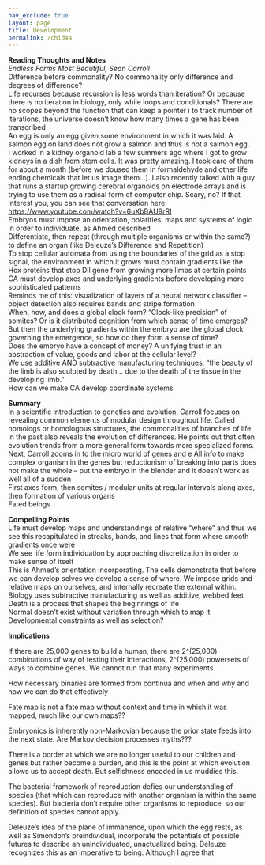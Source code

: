 ```yaml
---            
nav_exclude: true            
layout: page            
title: Development   
permalink: /chid4a            
---            
```

**Reading Thoughts and Notes**  
*Endless Forms Most Beautiful, Sean Carroll*  
Difference before commonality? No commonality only difference and degrees of difference?  
Life recurses because recursion is less words than iteration? Or because there is no iteration in biology, only while loops and conditionals? There are no scopes beyond the function that can keep a pointer i to track number of iterations, the universe doesn’t know how many times a gene has been transcribed  
An egg is only an egg given some environment in which it was laid. A salmon egg on land does not grow a salmon and thus is not a salmon egg.  
I worked in a kidney organoid lab a few summers ago where I got to grow kidneys in a dish from stem cells. It was pretty amazing. I took care of them for about a month (before we doused them in formaldehyde and other life ending chemicals that let us image them…). I also recently talked with a guy that runs a startup growing cerebral organoids on electrode arrays and is trying to use them as a radical form of computer chip. Scary, no? If that interest you, you can see that conversation here: https://www.youtube.com/watch?v=6uXbBAU9rRI  
Embryos must impose an orientation, polarities, maps and systems of logic in order to individuate, as Ahmed described  
Differentiate, then repeat (through multiple organisms or within the same?) to define an organ (like Deleuze’s Difference and Repetition)  
To stop cellular automata from using the boundaries of the grid as a stop signal, the environment in which it grows must contain gradients like the Hox proteins that stop Dll gene from growing more limbs at certain points  
CA must develop axes and underlying gradients before developing more sophisticated patterns  
Reminds me of this:  visualization of layers of a neural network classifier – object detection also requires bands and stripe formation  
When, how, and does a global clock form? “Clock-like precision” of somites? Or is it distributed cognition from which sense of time emerges? But then the underlying gradients within the embryo are the global clock governing the emergence, so how do they form a sense of time?  
Does the embryo have a concept of money? A unifying trust in an abstraction of value, goods and labor at the cellular level?  
We use additive AND subtractive manufacturing techniques, “the beauty of the limb is also sculpted by death… due to the death of the tissue in the developing limb.”  
How can we make CA develop coordinate systems  
  
**Summary**  
In a scientific introduction to genetics and evolution, Carroll focuses on revealing common elements of modular design throughout life. Called homologs or homologous structures, the commonalities of branches of life in the past also reveals the evolution of differences. He points out that often evolution trends from a more general form towards more specialized forms.  
Next, Carroll zooms in to the micro world of genes and e All info to make complex organism in the genes but reductionism of breaking into parts does not make the whole – put the embryo in the blender and it doesn’t work as well all of a sudden  
First axes form, then somites / modular units at regular intervals along axes, then formation of various organs  
Fated beings  
  
  
**Compelling Points**  
Life must develop maps and understandings of relative “where” and thus we see this recapitulated in streaks, bands, and lines that form where smooth gradients once were  
We see life form individuation by approaching discretization in order to make sense of itself  
This is Ahmed’s orientation incorporating. The cells demonstrate that before we can develop selves we develop a sense of where. We impose grids and relative maps on ourselves, and internally recreate the external within.  
Biology uses subtractive manufacturing as well as additive, webbed feet  
Death is a process that shapes the beginnings of life  
Normal doesn’t exist without variation through which to map it  
Developmental constraints as well as selection?  
  
**Implications**  
  
If there are 25,000 genes to build a human, there are 2^(25,000) combinations of way of testing their interactions, 2^(25,000) powersets of ways to combine genes. We cannot run that many experiments.  
  
How necessary binaries are formed from continua and when and why and how we can do that effectively  
  
Fate map is not a fate map without context and time in which it was mapped, much like our own maps??  
  
Embryonics is inherently non-Markovian because the prior state feeds into the next state. Are Markov decision processes myths???  
  
There is a border at which we are no longer useful to our children and genes but rather become a burden, and this is the point at which evolution allows us to accept death. But selfishness encoded in us muddies this.  
  
The bacterial framework of reproduction defies our understanding of species (that which can reproduce with another organism is within the same species). But bacteria don’t require other organisms to reproduce, so our definition of species cannot apply.  
  
Deleuze’s idea of the plane of immanence, upon which the egg rests, as well as Simondon’s preindividual, incorporate the potentials of possible futures to describe an unindividuated, unactualized being. Deleuze recognizes this as an imperative to being. Although I agree that  
  